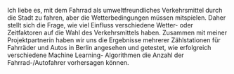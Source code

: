 Ich liebe es, mit dem Fahrrad als umweltfreundliches Verkehrsmittel durch die Stadt zu fahren, aber die Wetterbedingungen müssen mitspielen. Daher stellt sich die Frage, wie viel Einfluss verschiedene Wetter- oder Zeitfaktoren auf die Wahl des Verkehrsmittels haben. 
Zusammen mit meiner Projektpartnerin haben wir uns die Ergebnisse mehrerer Zählstationen für Fahrräder und Autos in Berlin angesehen und getestet, wie erfolgreich verschiedene Machine Learning- Algorithmen die Anzahl der Fahrrad-/Autofahrer vorhersagen können.
